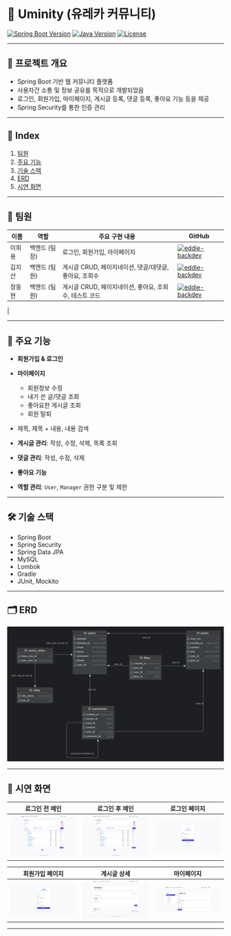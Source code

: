 # 🌟 Uminity (유레카 커뮤니티)

[![Spring Boot Version](https://img.shields.io/badge/Spring%20Boot-3.4.5-brightgreen)](https://spring.io/projects/spring-boot) [![Java Version](https://img.shields.io/badge/Java-17-blue)](https://www.oracle.com/java/) [![License](https://img.shields.io/badge/License-MIT-orange)](#)

---

## 📖 프로젝트 개요

- Spring Boot 기반 웹 커뮤니티 플랫폼
- 사용자간 소통 및 정보 공유를 목적으로 개발되었음
- 로그인, 회원가입, 마이페이지, 게시글 등록, 댓글 등록, 좋아요 기능 등을 제공
- Spring Security를 통한 인증 관리

---

## 🎯 Index

1. [팀원](#팀원)
2. [주요 기능](#주요-기능)
3. [기술 스택](#기술-스택)
4. [ERD](#erd)
5. [시연 화면](#시연-화면)

---

## 👥 팀원

| 이름  | 역할       | 주요 구현 내용                           | GitHub                                                                                                                                                         |
|-----|----------|------------------------------------|----------------------------------------------------------------------------------------------------------------------------------------------------------------|
| 이희용 | 백엔드 (팀장) | 로그인, 회원가입, 마이페이지                   | <a href="https://github.com/eddie-backdev"><img src="https://avatars.githubusercontent.com/u/50799519?v=4" width="100" height="100" alt="eddie-backdev" /></a> |
| 김지산 | 백엔드 (팀원) | 게시글 CRUD, 페이지네이션, 댓글/대댓글, 좋아요, 조회수 | <a href="https://github.com/kjs254"><img src="https://avatars.githubusercontent.com/u/149364697?v=4" width="100" height="100" alt="eddie-backdev" /></a>       |
| 정동현 | 백엔드 (팀원) | 게시글 CRUD, 페이지네이션, 좋아요, 조회수, 테스트 코드 | <a href="https://github.com/Iamcalmdown"><img src="https://avatars.githubusercontent.com/u/144317474?v=4" width="100" height="100" alt="eddie-backdev" /></a>  |
|

---

## 🚀 주요 기능

* **회원가입 & 로그인**
* **마이페이지**

    * 회원정보 수정
    * 내가 쓴 글/댓글 조회
    * 좋아요한 게시글 조회
    * 회원 탈퇴
* 제목, 제목 + 내용, 내용 검색
* **게시글 관리**: 작성, 수정, 삭제, 목록 조회
* **댓글 관리**: 작성, 수정, 삭제
* **좋아요 기능**
* **역할 관리**: `User`, `Manager` 권한 구분 및 제한

---

## 🛠️ 기술 스택

- Spring Boot
- Spring Security
- Spring Data JPA
- MySQL
- Lombok
- Gradle
- JUnit, Mockito

---

## 🗂️ ERD

![ERD](erd.png)

---

## 🎥 시연 화면

|              로그인 전 메인              |             로그인 후 메인             |           로그인 페이지           |
|:----------------------------------:|:--------------------------------:|:---------------------------:|
| ![before](preview/main_before.JPG) | ![after](preview/main_after.JPG) | ![login](preview/login.JPG) |

|             회원가입 페이지              |              게시글 상세               |             마이페이지             |
|:---------------------------------:|:---------------------------------:|:-----------------------------:|
| ![register](preview/register.JPG) | ![detail](preview/postDetail.JPG) | ![myPage](preview/myPage.JPG) |

---